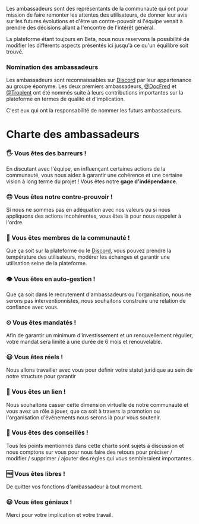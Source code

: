 Les ambassadeurs sont des représentants de la communauté qui ont pour mission
de faire remonter les attentes des utilisateurs, de donner leur avis sur les
futures évolutions et d'être un contre-pouvoir si l'équipe venait à prendre
des décisions allant a l'encontre de l'intérêt général.

La plateforme étant toujours en Beta, nous nous reservons la possibilité
de modifier les différents aspects présentés ici jusqu'à ce qu'un équilibre
soit trouvé.

### Nomination des ambassadeurs

Les ambassadeurs sont reconnaissables sur [Discord](https://discord.gg/2Qd7hMz)
par leur appartenance au groupe éponyme. Les deux premiers ambassadeurs,
[@DocFred](/u/docfred) et [@Troplent](/u/Troplent) ont été nommés suite à leurs
contributions importantes sur la plateforme en termes de qualité et
d'implication.

C'est eux qui ont la responsabilité de nommer les futurs ambassadeurs.

# Charte des ambassadeurs


### 🖐‍ Vous êtes des **barreurs** !

En discutant avec l'équipe, en influençant certaines 
actions de la communauté, vous nous aidez à garantir une cohérence et une 
certaine vision à long terme du projet ! Vous êtes notre **gage d'indépendance**.


### 😠‍ Vous êtes notre **contre-prouvoir** !
Si nous ne sommes pas en adéquation avec nos valeurs ou si nous
appliquons des actions incohérentes,
vous êtes là pour nous rappeler à l'ordre.


### 📝‍  Vous êtes **membres de la communauté** ! 
Que ça soit sur la plateforme ou 
le [Discord](https://discord.gg/2Qd7hMz), vous pouvez prendre la
température des utilisateurs, modérer les échanges et garantir 
une utilisation seine de la plateforme.


### 👁‍ Vous êtes en **auto-gestion** ! 
Que ça soit dans le recrutement d'ambassadeurs
ou l'organisation, nous ne serons pas interventionnistes, 
nous souhaitons construire une relation de confiance avec vous.

### ⏲‍ Vous êtes **mandatés** ! 
Afin de garantir un minimum d'investissement et 
un renouvellement régulier, votre mandat sera limité à une durée de 6 mois
et renouvelable.


### 😃‍ Vous êtes **réels** ! 
Nous allons travailler avec vous pour définir votre 
statut juridique au sein de notre structure pour garantir


### 🔗‍ Vous êtes **un lien** ! 
Nous souhaitons casser cette dimension virtuelle de 
notre communauté et vous avez un rôle à jouer, que ca soit à travers la 
promotion ou l'organisation d'événements nous serons là pour vous soutenir.


### 👷‍  Vous êtes **des conseillés** ! 
Tous les points mentionnés dans 
cette charte sont sujets à discussion et nous comptons sur vous pour nous faire 
des retours pour préciser / modifier / supprimer / ajouter
des règles qui vous sembleraient importantes.

### 🆓‍ Vous êtes **libres** !
De quitter vos fonctions d'ambassadeur à tout moment.

### 😃‍ Vous êtes **géniaux** ! 
Merci pour votre implication et votre travail.